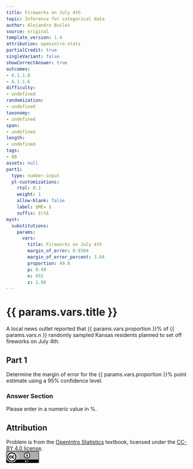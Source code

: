 ```yaml
---
title: Fireworks on July 4th
topic: Inference for categorical data
author: Alejandro Builes
source: original
template_version: 1.4
attribution: openintro-stats
partialCredit: true
singleVariant: false
showCorrectAnswer: true
outcomes:
- 6.1.1.0
- 6.1.1.6
difficulty:
- undefined
randomization:
- undefined
taxonomy:
- undefined
span:
- undefined
length:
- undefined
tags:
- AB
assets: null
part1:
  type: number-input
  pl-customizations:
    rtol: 0.1
    weight: 1
    allow-blank: false
    label: $ME= $
    suffix: $\%$
myst:
  substitutions:
    params:
      vars:
        title: Fireworks on July 4th
        margin_of_error: 0.0384
        margin_of_error_percent: 3.84
        proportion: 49.0
        p: 0.49
        n: 651
        z: 1.96
---
```

# {{ params.vars.title }}
A local news outlet reported that {{ params.vars.proportion }}% of {{ params.vars.n }} randomly sampled Kansas residents planned to set off fireworks on July 4th.

## Part 1

Determine the margin of error for the {{ params.vars.proportion }}% point estimate using a 95% confidence level.

### Answer Section

Please enter in a numeric value in %.

## Attribution

Problem is from the [OpenIntro Statistics](https://openintro.org/book/os/) textbook, licensed under the [CC-BY 4.0 license](https://creativecommons.org/licenses/by/4.0/).<br>![Image representing the Creative Commons 4.0 BY license.](https://raw.githubusercontent.com/firasm/bits/master/by.png)